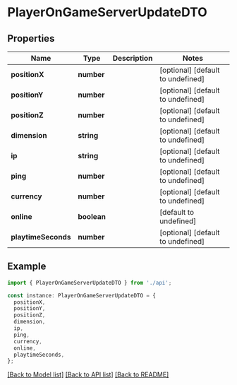 # PlayerOnGameServerUpdateDTO

## Properties

| Name                | Type        | Description | Notes                             |
| ------------------- | ----------- | ----------- | --------------------------------- |
| **positionX**       | **number**  |             | [optional] [default to undefined] |
| **positionY**       | **number**  |             | [optional] [default to undefined] |
| **positionZ**       | **number**  |             | [optional] [default to undefined] |
| **dimension**       | **string**  |             | [optional] [default to undefined] |
| **ip**              | **string**  |             | [optional] [default to undefined] |
| **ping**            | **number**  |             | [optional] [default to undefined] |
| **currency**        | **number**  |             | [optional] [default to undefined] |
| **online**          | **boolean** |             | [default to undefined]            |
| **playtimeSeconds** | **number**  |             | [optional] [default to undefined] |

## Example

```typescript
import { PlayerOnGameServerUpdateDTO } from './api';

const instance: PlayerOnGameServerUpdateDTO = {
  positionX,
  positionY,
  positionZ,
  dimension,
  ip,
  ping,
  currency,
  online,
  playtimeSeconds,
};
```

[[Back to Model list]](../README.md#documentation-for-models) [[Back to API list]](../README.md#documentation-for-api-endpoints) [[Back to README]](../README.md)
